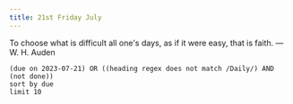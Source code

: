 ```yaml
---
title: 21st Friday July
---
```

To choose what is difficult all one's days, as if it were easy, that is faith.
— W. H. Auden
```tasks
(due on 2023-07-21) OR ((heading regex does not match /Daily/) AND (not done))
sort by due
limit 10
```